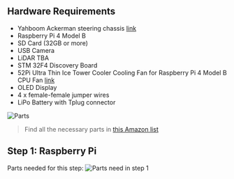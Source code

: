 ## Hardware Requirements

* Yahboom Ackerman steering chassis [link](https://category.yahboom.net/products/ros-chassis?variant=44178907070780)
* Raspberry Pi 4 Model B
* SD Card (32GB or more)
* USB Camera
* LiDAR TBA
* STM 32F4 Discovery Board
* 52Pi Ultra Thin Ice Tower Cooler Cooling Fan for Raspberry Pi 4 Model B CPU Fan [link](https://52pi.com/collections/ice-tower-cooler-1/products/52pi-ultra-thin-ice-tower-cooler-cooling-fan-for-raspberry-pi-4-model-b-cpu-fan)
* OLED Display
* 4 x female-female jumper wires
* LiPo Battery with Tplug connector 

![Parts](assets/broverette_images/0_all.jpg)


> Find all the necessary parts in [this Amazon list](https://www.amazon.com/hz/wishlist/ls/1HPBW0ZJIIN79)

## Step 1: Raspberry Pi 

Parts needed for this step:
![Parts need in step 1](assets/broverette_images/1_parts_needed.jpg)